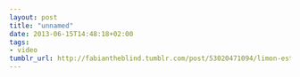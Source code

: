 ```yaml
---
layout: post
title: "unnamed"
date: 2013-06-15T14:48:18+02:00
tags:
- video
tumblr_url: http://fabiantheblind.tumblr.com/post/53020471094/limon-estudios-saz-produced-by-limon-estudios
---
```

